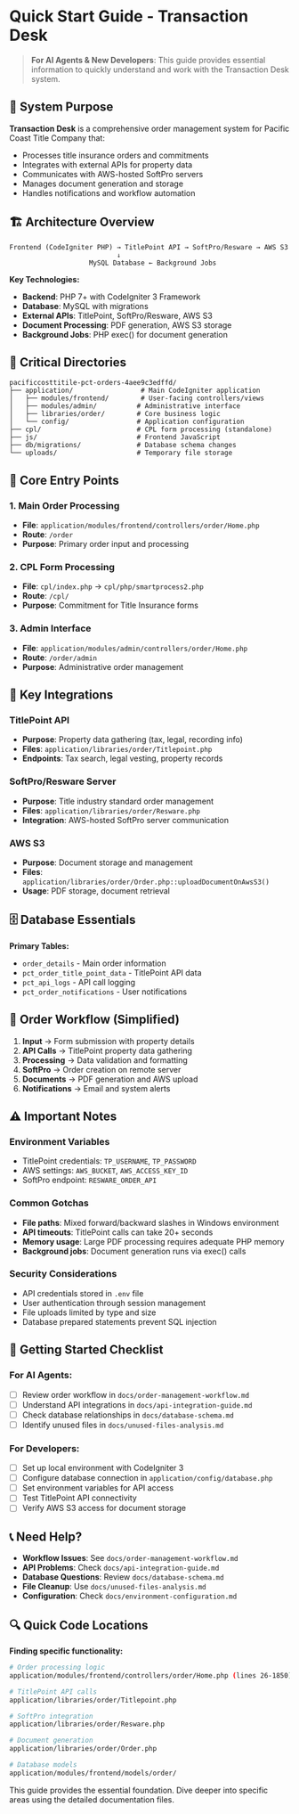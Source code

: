 # Quick Start Guide - Transaction Desk

> **For AI Agents & New Developers**: This guide provides essential information to quickly understand and work with the Transaction Desk system.

## 🎯 System Purpose

**Transaction Desk** is a comprehensive order management system for Pacific Coast Title Company that:
- Processes title insurance orders and commitments
- Integrates with external APIs for property data
- Communicates with AWS-hosted SoftPro servers
- Manages document generation and storage
- Handles notifications and workflow automation

## 🏗 Architecture Overview

```
Frontend (CodeIgniter PHP) → TitlePoint API → SoftPro/Resware → AWS S3
                           ↓
                    MySQL Database ← Background Jobs
```

**Key Technologies:**
- **Backend**: PHP 7+ with CodeIgniter 3 Framework
- **Database**: MySQL with migrations
- **External APIs**: TitlePoint, SoftPro/Resware, AWS S3
- **Document Processing**: PDF generation, AWS S3 storage
- **Background Jobs**: PHP exec() for document generation

## 📁 Critical Directories

```
pacificcosttitile-pct-orders-4aee9c3edffd/
├── application/                 # Main CodeIgniter application
│   ├── modules/frontend/        # User-facing controllers/views
│   ├── modules/admin/          # Administrative interface
│   ├── libraries/order/        # Core business logic
│   └── config/                 # Application configuration
├── cpl/                        # CPL form processing (standalone)
├── js/                         # Frontend JavaScript
├── db/migrations/              # Database schema changes
└── uploads/                    # Temporary file storage
```

## 🔑 Core Entry Points

### 1. Main Order Processing
- **File**: `application/modules/frontend/controllers/order/Home.php`
- **Route**: `/order`
- **Purpose**: Primary order input and processing

### 2. CPL Form Processing
- **File**: `cpl/index.php` → `cpl/php/smartprocess2.php`
- **Route**: `/cpl/`
- **Purpose**: Commitment for Title Insurance forms

### 3. Admin Interface
- **File**: `application/modules/admin/controllers/order/Home.php`
- **Route**: `/order/admin`
- **Purpose**: Administrative order management

## 🔌 Key Integrations

### TitlePoint API
- **Purpose**: Property data gathering (tax, legal, recording info)
- **Files**: `application/libraries/order/Titlepoint.php`
- **Endpoints**: Tax search, legal vesting, property records

### SoftPro/Resware Server
- **Purpose**: Title industry standard order management
- **Files**: `application/libraries/order/Resware.php`
- **Integration**: AWS-hosted SoftPro server communication

### AWS S3
- **Purpose**: Document storage and management
- **Files**: `application/libraries/order/Order.php::uploadDocumentOnAwsS3()`
- **Usage**: PDF storage, document retrieval

## 🗄 Database Essentials

**Primary Tables:**
- `order_details` - Main order information
- `pct_order_title_point_data` - TitlePoint API data
- `pct_api_logs` - API call logging
- `pct_order_notifications` - User notifications

## 🔄 Order Workflow (Simplified)

1. **Input** → Form submission with property details
2. **API Calls** → TitlePoint property data gathering
3. **Processing** → Data validation and formatting
4. **SoftPro** → Order creation on remote server
5. **Documents** → PDF generation and AWS upload
6. **Notifications** → Email and system alerts

## ⚠ Important Notes

### Environment Variables
- TitlePoint credentials: `TP_USERNAME`, `TP_PASSWORD`
- AWS settings: `AWS_BUCKET`, `AWS_ACCESS_KEY_ID`
- SoftPro endpoint: `RESWARE_ORDER_API`

### Common Gotchas
- **File paths**: Mixed forward/backward slashes in Windows environment
- **API timeouts**: TitlePoint calls can take 20+ seconds
- **Memory usage**: Large PDF processing requires adequate PHP memory
- **Background jobs**: Document generation runs via exec() calls

### Security Considerations
- API credentials stored in `.env` file
- User authentication through session management
- File uploads limited by type and size
- Database prepared statements prevent SQL injection

## 🚀 Getting Started Checklist

### For AI Agents:
- [ ] Review order workflow in `docs/order-management-workflow.md`
- [ ] Understand API integrations in `docs/api-integration-guide.md`
- [ ] Check database relationships in `docs/database-schema.md`
- [ ] Identify unused files in `docs/unused-files-analysis.md`

### For Developers:
- [ ] Set up local environment with CodeIgniter 3
- [ ] Configure database connection in `application/config/database.php`
- [ ] Set environment variables for API access
- [ ] Test TitlePoint API connectivity
- [ ] Verify AWS S3 access for document storage

## 📞 Need Help?

- **Workflow Issues**: See `docs/order-management-workflow.md`
- **API Problems**: Check `docs/api-integration-guide.md`
- **Database Questions**: Review `docs/database-schema.md`
- **File Cleanup**: Use `docs/unused-files-analysis.md`
- **Configuration**: Check `docs/environment-configuration.md`

## 🔍 Quick Code Locations

**Finding specific functionality:**
```bash
# Order processing logic
application/modules/frontend/controllers/order/Home.php (lines 26-1850)

# TitlePoint API calls
application/libraries/order/Titlepoint.php

# SoftPro integration
application/libraries/order/Resware.php

# Document generation
application/libraries/order/Order.php

# Database models
application/modules/frontend/models/order/
```

This guide provides the essential foundation. Dive deeper into specific areas using the detailed documentation files.